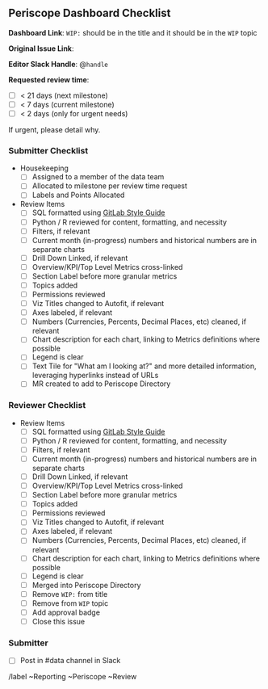 ## Periscope Dashboard Checklist

<!--
Please complete all items. Ask questions in #data
--->

**Dashboard Link**:
`WIP:` should be in the title and it should be in the `WIP` topic

**Original Issue Link**:

**Editor Slack Handle**: @`handle`

**Requested review time**:
  - [ ] < 21 days (next milestone)
  - [ ] < 7 days (current milestone)
  - [ ] < 2 days (only for urgent needs)

If urgent, please detail why.

### Submitter Checklist

* Housekeeping
  - [ ] Assigned to a member of the data team
  - [ ] Allocated to milestone per review time request
  - [ ] Labels and Points Allocated

* Review Items
   * [ ] SQL formatted using [GitLab Style Guide](https://about.gitlab.com/handbook/business-ops/data-team/sql-style-guide/)
   * [ ] Python / R reviewed for content, formatting, and necessity
   * [ ] Filters, if relevant
   * [ ] Current month (in-progress) numbers and historical numbers are in separate charts
   * [ ] Drill Down Linked, if relevant
   * [ ] Overview/KPI/Top Level Metrics cross-linked
   * [ ] Section Label before more granular metrics
   * [ ] Topics added
   * [ ] Permissions reviewed
   * [ ] Viz Titles changed to Autofit, if relevant
   * [ ] Axes labeled, if relevant
   * [ ] Numbers (Currencies, Percents, Decimal Places, etc) cleaned, if relevant
   * [ ] Chart description for each chart, linking to Metrics definitions where possible
   * [ ] Legend is clear
   * [ ] Text Tile for "What am I looking at?" and more detailed information, leveraging hyperlinks instead of URLs
   * [ ] MR created to add to Periscope Directory

### Reviewer Checklist
* Review Items
   * [ ] SQL formatted using [GitLab Style Guide](https://about.gitlab.com/handbook/business-ops/data-team/sql-style-guide/)
   * [ ] Python / R reviewed for content, formatting, and necessity
   * [ ] Filters, if relevant
   * [ ] Current month (in-progress) numbers and historical numbers are in separate charts
   * [ ] Drill Down Linked, if relevant
   * [ ] Overview/KPI/Top Level Metrics cross-linked
   * [ ] Section Label before more granular metrics
   * [ ] Topics added
   * [ ] Permissions reviewed
   * [ ] Viz Titles changed to Autofit, if relevant
   * [ ] Axes labeled, if relevant
   * [ ] Numbers (Currencies, Percents, Decimal Places, etc) cleaned, if relevant
   * [ ] Chart description for each chart, linking to Metrics definitions where possible
   * [ ] Legend is clear
   * [ ] Merged into Periscope Directory
   * [ ] Remove `WIP:` from title
   * [ ] Remove from `WIP` topic
   * [ ] Add approval badge
   * [ ] Close this issue

### Submitter
   * [ ] Post in #data channel in Slack

/label ~Reporting ~Periscope ~Review